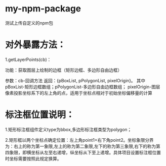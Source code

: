 # my-npm-package
测试上传自定义的npm包

# 对外暴露方法：

1.getLayerPoints(cb)： 

  功能：获取图层上绘制的边框（矩形边框、多边形自由边框）
  
  参数：cb-回调方法
  返回：{pBoxList, pPolygonList, pixelOrigin}。
       其中pBoxList-矩形边框数组；pPolygonList-多边形自由边框数组；
  pixelOrigin-图层像素投影坐标系下的左上角的点，适用于坐标点相对于初始坐标偏移量的计算
  
  
  
# 标注框位置说明：
1.矩形标注框组件定义type为bbox,多边形标注框类型为polygon；

2.矩形框以两个坐标点确定位置：左上角point1+右下角point2。坐标象限分界为：右上的称为第一象限,左上的称为第二象限,左下的称为第三象限,右下的称为第四象限，即横坐标从左至右递增，纵坐标从下至上递增。具体项目设置标注框位置时坐标需要按照此规定换算。

